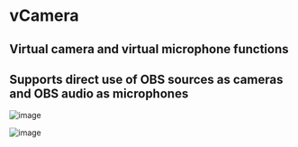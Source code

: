 # vCamera


## Virtual camera and virtual microphone functions 

## Supports direct use of OBS sources as cameras and OBS audio as microphones

![image](https://github.com/jfdream/vCamera/blob/main/20230908-161351.jpeg)

![image](https://github.com/jfdream/vCamera/blob/main/20230908-161355.jpeg)
